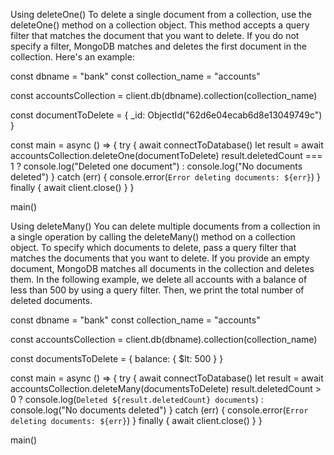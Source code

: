 Using deleteOne()
To delete a single document from a collection, use the deleteOne() method on a collection object. This method accepts a query filter that matches the document that you want to delete. If you do not specify a filter, MongoDB matches and deletes the first document in the collection. Here's an example:

const dbname = "bank"
const collection_name = "accounts"

const accountsCollection = client.db(dbname).collection(collection_name)

const documentToDelete = { _id: ObjectId("62d6e04ecab6d8e13049749c") }

const main = async () => {
  try {
    await connectToDatabase()
    let result = await accountsCollection.deleteOne(documentToDelete)
    result.deletedCount === 1
      ? console.log("Deleted one document")
      : console.log("No documents deleted")
  } catch (err) {
    console.error(`Error deleting documents: ${err}`)
  } finally {
    await client.close()
  }
}

main()

Using deleteMany()
You can delete multiple documents from a collection in a single operation by calling the deleteMany() method on a collection object. To specify which documents to delete, pass a query filter that matches the documents that you want to delete. If you provide an empty document, MongoDB matches all documents in the collection and deletes them. In the following example, we delete all accounts with a balance of less than 500 by using a query filter. Then, we print the total number of deleted documents.

const dbname = "bank"
const collection_name = "accounts"

const accountsCollection = client.db(dbname).collection(collection_name)

const documentsToDelete = { balance: { $lt: 500 } }

const main = async () => {
 try {
   await connectToDatabase()
   let result = await accountsCollection.deleteMany(documentsToDelete)
   result.deletedCount > 0
     ? console.log(`Deleted ${result.deletedCount} documents`)
     : console.log("No documents deleted")
 } catch (err) {
   console.error(`Error deleting documents: ${err}`)
 } finally {
   await client.close()
 }
}
 
main()